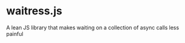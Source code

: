 waitress.js
===========

A lean JS library that makes waiting on a collection of async calls less painful
